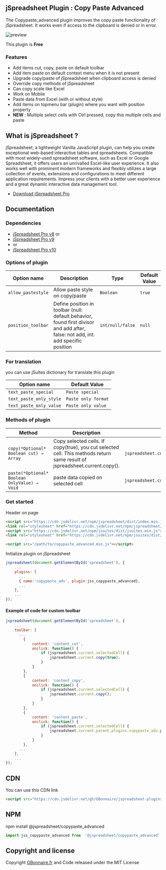 ## jSpreadsheet Plugin : Copy Paste Advanced

The Copypaste_advanced plugin improves the copy paste functionality of jSpreadsheet. It works even if access to the clipboard is denied or in error.

![preview](https://user-images.githubusercontent.com/52194475/91473978-ece08980-e899-11ea-9a89-ad0f8bc89d42.png)

This plugin is **Free**

### Features

- Add items cut, copy, paste on default toolbar
- Add item paste on default context menu when it is not present
- Upgrade copy/paste of jSpreadsheet when clipboard access is denied
- Override copy methods of jSpreadsheet
- Can copy scale like Excel
- Work on Mobile
- Paste data from Excel (with or without style)
- Add items on topmenu bar (plugin) where you want with position property
- **NEW** : Multiple select cells with Ctrl pressed, copy this multiple cells and paste


## What is jSpreadsheet ?

jSpreadsheet, a lightweight Vanilla JavaScript plugin, can help you create exceptional web-based interactive tables and spreadsheets. Compatible with most widely-used spreadsheet software, such as Excel or Google Spreadsheet, it offers users an unrivalled Excel-like user experience. It also works well with prominent modern frameworks and flexibly utilizes a large collection of events, extensions and configurations to meet different application requirements. Impress your clients with a better user experience and a great dynamic interactive data management tool.

- [Download jSpreadsheet Pro](https://www.jspreadsheet.com) 

## Documentation

### Dependencies

- [jSpreadsheet Pro v8](https://www.jspreadsheet.com/v8) 
  or
- [jSpreadsheet Pro v9](https://www.jspreadsheet.com/v9)
- or
- [jSpreadsheet Pro v10](https://www.jspreadsheet.com/v10)

### Options of plugin

<table>
	<thead>
		<tr>
			<th>Option name</th>
			<th>Description</th>
			<th>Type</th>
			<th>Default Value</th>
		</tr>
	</thead>
	<tbody>
		<tr>
			<td><code>allow_pastestyle</code></td>
			<td>Allow paste style on copy/paste</td>
			<td><code>Boolean</code></td>
			<td><code>true</code></td>
		</tr>
		<tr>
			<td><code>position_toolbar</code></td>
			<td>Define position in toolbar (null: default behavior, found first divisor and add after, false: not add, int: add specific position</td>
			<td><code>int/null/false</code></td>
			<td><code>null</code></td>
		</tr>
	</tbody>
</table>

### For translation
you can use jSuites dictionary for translate this plugin
<table>
	<thead>
		<tr>
			<th>Option name</th>
			<th>Default Value</th>
		</tr>
	</thead>
	<tbody>
		<tr>
			<td><code>text_paste_special</code></td>
			<td><code>Paste special</code></td>
		</tr>
		<tr>
			<td><code>text_paste_only_style</code></td>
			<td><code>Paste only format</code></td>
		</tr>
		<tr>
			<td><code>text_paste_only_value</code></td>
			<td><code>Paste only value</code></td>
		</tr>
	</tbody>
</table>

### Methods of plugin

<table>
	<thead>
		<tr>
			<th>Method</th>
			<th>Description</th>
			<th>Example</th>
		</tr>
	</thead>
	<tbody>
		<tr>
			<td><code>copy(*Optional* Boolean cut) → Array</code></td>
			<td>Copy selected cells. If copy(true), you cut selected cell. This methods return same result of jspreadsheet.current.copy().</td>
			<td><code>jspreadsheet.current.plugins.copypaste_adv.copy();</code></td>
		</tr>
		<tr>
			<td><code>paste(*Optional* Boolean OnlyValue) → Void</code></td>
			<td>paste data copied on selected cell</td>
			<td><code>jspreadsheet.current.plugins.copypaste_adv.paste();</code></td>
		</tr>
	</tbody>
</table>

### Get started

Header on page
```HTML
<script src="https://cdn.jsdelivr.net/npm/jspreadsheet/dist/index.min.js"></script>
<link rel="stylesheet" href="https://cdn.jsdelivr.net/npm/jspreadsheet/dist/jspreadsheet.min.css" type="text/css" />
<script src="https://cdn.jsdelivr.net/npm/jsuites/dist/jsuites.min.js"></script>
<link rel="stylesheet" href="https://cdn.jsdelivr.net/npm/jsuites/dist/jsuites.min.css" type="text/css" />

<script src="/path/to/copypaste_advanced.min.js"></script>
```

Initialize plugin on jSpreadsheet
```JavaScript
jspreadsheet(document.getElementById('spreadsheet'), {
	...
	plugins: [
      ...
      { name:'copypaste_adv', plugin:jss_copypaste_advanced},
      ...  
    ],
    ...
});
```

#### Example of code for custom toolbar

```JavaScript
jspreadsheet(document.getElementById('spreadsheet'), {
	...
	toolbar: [
      ...
        {
	        content: 'content_cut',
	        onclick: function() {
	            if (jspreadsheet.current.selectedCell) {
	                jspreadsheet.current.copy(true);
	            }
	        }
	    },
	    {
	        content: 'content_copy',
	        onclick: function() {
	            if (jspreadsheet.current.selectedCell) {
	                jspreadsheet.current.copy();
	            }
	        }
	    },
	    {
	        content: 'content_paste',
	        onclick: function() {
	            if (jspreadsheet.current.selectedCell) {
	                jspreadsheet.current.parent.plugins.copypaste_adv.paste();
	            }
	        }
	    },
      ...  
    ],
    ...
});
```

## CDN

You can use this CDN link

```HTML
<script src="https://cdn.jsdelivr.net/gh/GBonnaire/jspreadsheet-plugins-and-editors@latest/plugins/JSSV8/dist/copypaste_advanced.min.js"></script>
```

## NPM
npm install @jspreadsheet/copypaste_advanced
```javascript
import jss_copypaste_advanced from  '@jspreadsheet/copypaste_advanced';
```

## Copyright and license

Copyright [GBonnaire.fr](https://www.gbonnaire.fr) and Code released under the MIT License
